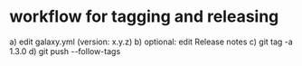 workflow for tagging and releasing
==================================

a) edit galaxy.yml (version: x.y.z)
b) optional: edit Release notes
c) git tag -a 1.3.0
d) git push --follow-tags
